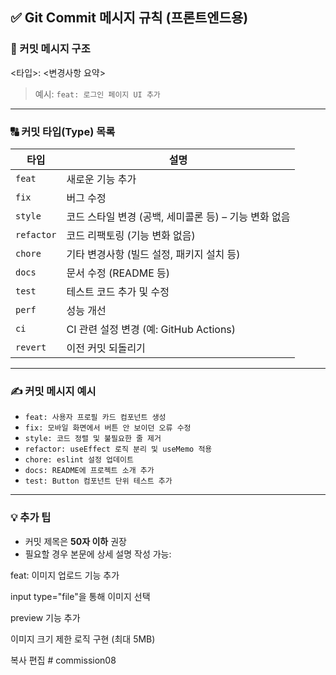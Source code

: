 ## ✅ Git Commit 메시지 규칙 (프론트엔드용)

### 📌 커밋 메시지 구조

<타입>: <변경사항 요약>


> 예시: `feat: 로그인 페이지 UI 추가`

---

### 🔠 커밋 타입(Type) 목록

| 타입 | 설명 |
|------|------|
| `feat` | 새로운 기능 추가 |
| `fix` | 버그 수정 |
| `style` | 코드 스타일 변경 (공백, 세미콜론 등) – 기능 변화 없음 |
| `refactor` | 코드 리팩토링 (기능 변화 없음) |
| `chore` | 기타 변경사항 (빌드 설정, 패키지 설치 등) |
| `docs` | 문서 수정 (README 등) |
| `test` | 테스트 코드 추가 및 수정 |
| `perf` | 성능 개선 |
| `ci` | CI 관련 설정 변경 (예: GitHub Actions) |
| `revert` | 이전 커밋 되돌리기 |

---

### ✍ 커밋 메시지 예시

- `feat: 사용자 프로필 카드 컴포넌트 생성`
- `fix: 모바일 화면에서 버튼 안 보이던 오류 수정`
- `style: 코드 정렬 및 불필요한 줄 제거`
- `refactor: useEffect 로직 분리 및 useMemo 적용`
- `chore: eslint 설정 업데이트`
- `docs: README에 프로젝트 소개 추가`
- `test: Button 컴포넌트 단위 테스트 추가`

---

### 💡 추가 팁

- 커밋 제목은 **50자 이하** 권장
- 필요할 경우 본문에 상세 설명 작성 가능:

feat: 이미지 업로드 기능 추가

input type="file"을 통해 이미지 선택

preview 기능 추가

이미지 크기 제한 로직 구현 (최대 5MB)

복사
편집
#   c o m m i s s i o n 0 8 
 
 
